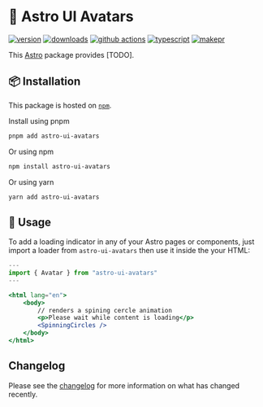 # 🧔 Astro UI Avatars

[![version][version-badge]][npm]
[![downloads][downloads-badge]][npm]
[![github actions][github-actions-badge]][github-actions]
[![typescript][typescript-badge]][typescript]
[![makepr][makepr-badge]][makepr]

This [Astro](https://astro.build/) package provides [TODO].

## 📦 Installation

This package is hosted on [`npm`][npm].

Install using pnpm

```bash
pnpm add astro-ui-avatars
```

Or using npm

```bash
npm install astro-ui-avatars
```

Or using yarn

```bash
yarn add astro-ui-avatars
```

## 🥑 Usage

To add a loading indicator in any of your Astro pages or components, just import a loader from `astro-ui-avatars` then use it inside the your HTML:

```jsx index.astro
---
import { Avatar } from "astro-ui-avatars"
---

<html lang="en">
    <body>
        // renders a spining cercle animation
        <p>Please wait while content is loading</p>
        <SpinningCircles />
    </body>
</html>
```

## Changelog

Please see the [changelog](CHANGELOG.md) for more information on what has changed recently.

[npm]: https://npmjs.com/package/astro-ui-avatars
[svg-loaders]: https://github.com/SamHerbert/SVG-Loaders
[sam-herbert]: https://github.com/SamHerbert
[demo]: https://samherbert.net/svg-loaders

<!-- Readme Badges -->

[version-badge]: https://img.shields.io/npm/v/astro-ui-avatars.svg
[downloads-badge]: https://img.shields.io/npm/dt/astro-ui-avatars
[github-actions]: https://github.com/codiume/orbit/actions
[github-actions-badge]: https://github.com/codiume/orbit/actions/workflows/node.js.yml/badge.svg
[typescript]: https://npmjs.com/package/astro-ui-avatars
[typescript-badge]: https://img.shields.io/npm/types/astro-ui-avatars
[makepr]: https://makeapullrequest.com
[makepr-badge]: https://img.shields.io/badge/PRs-welcome-brightgreen.svg?style=flat-square?style=flat

